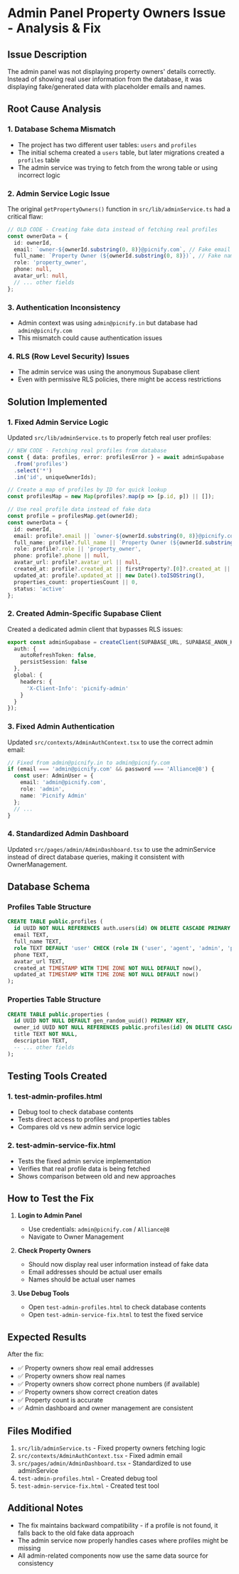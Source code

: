 # Admin Panel Property Owners Issue - Analysis & Fix

## Issue Description
The admin panel was not displaying property owners' details correctly. Instead of showing real user information from the database, it was displaying fake/generated data with placeholder emails and names.

## Root Cause Analysis

### 1. **Database Schema Mismatch**
- The project has two different user tables: `users` and `profiles`
- The initial schema created a `users` table, but later migrations created a `profiles` table
- The admin service was trying to fetch from the wrong table or using incorrect logic

### 2. **Admin Service Logic Issue**
The original `getPropertyOwners()` function in `src/lib/adminService.ts` had a critical flaw:

```typescript
// OLD CODE - Creating fake data instead of fetching real profiles
const ownerData = {
  id: ownerId,
  email: `owner-${ownerId.substring(0, 8)}@picnify.com`, // Fake email
  full_name: `Property Owner (${ownerId.substring(0, 8)})`, // Fake name
  role: 'property_owner',
  phone: null,
  avatar_url: null,
  // ... other fields
};
```

### 3. **Authentication Inconsistency**
- Admin context was using `admin@picnify.in` but database had `admin@picnify.com`
- This mismatch could cause authentication issues

### 4. **RLS (Row Level Security) Issues**
- The admin service was using the anonymous Supabase client
- Even with permissive RLS policies, there might be access restrictions

## Solution Implemented

### 1. **Fixed Admin Service Logic**
Updated `src/lib/adminService.ts` to properly fetch real user profiles:

```typescript
// NEW CODE - Fetching real profiles from database
const { data: profiles, error: profilesError } = await adminSupabase
  .from('profiles')
  .select('*')
  .in('id', uniqueOwnerIds);

// Create a map of profiles by ID for quick lookup
const profilesMap = new Map(profiles?.map(p => [p.id, p]) || []);

// Use real profile data instead of fake data
const profile = profilesMap.get(ownerId);
const ownerData = {
  id: ownerId,
  email: profile?.email || `owner-${ownerId.substring(0, 8)}@picnify.com`,
  full_name: profile?.full_name || `Property Owner (${ownerId.substring(0, 8)})`,
  role: profile?.role || 'property_owner',
  phone: profile?.phone || null,
  avatar_url: profile?.avatar_url || null,
  created_at: profile?.created_at || firstProperty?.[0]?.created_at || new Date().toISOString(),
  updated_at: profile?.updated_at || new Date().toISOString(),
  properties_count: propertiesCount || 0,
  status: 'active'
};
```

### 2. **Created Admin-Specific Supabase Client**
Created a dedicated admin client that bypasses RLS issues:

```typescript
export const adminSupabase = createClient(SUPABASE_URL, SUPABASE_ANON_KEY, {
  auth: {
    autoRefreshToken: false,
    persistSession: false
  },
  global: {
    headers: {
      'X-Client-Info': 'picnify-admin'
    }
  }
});
```

### 3. **Fixed Admin Authentication**
Updated `src/contexts/AdminAuthContext.tsx` to use the correct admin email:

```typescript
// Fixed from admin@picnify.in to admin@picnify.com
if (email === 'admin@picnify.com' && password === 'Alliance@8') {
  const user: AdminUser = {
    email: 'admin@picnify.com',
    role: 'admin',
    name: 'Picnify Admin'
  };
  // ...
}
```

### 4. **Standardized Admin Dashboard**
Updated `src/pages/admin/AdminDashboard.tsx` to use the adminService instead of direct database queries, making it consistent with OwnerManagement.

## Database Schema

### Profiles Table Structure
```sql
CREATE TABLE public.profiles (
  id UUID NOT NULL REFERENCES auth.users(id) ON DELETE CASCADE PRIMARY KEY,
  email TEXT,
  full_name TEXT,
  role TEXT DEFAULT 'user' CHECK (role IN ('user', 'agent', 'admin', 'property_owner')),
  phone TEXT,
  avatar_url TEXT,
  created_at TIMESTAMP WITH TIME ZONE NOT NULL DEFAULT now(),
  updated_at TIMESTAMP WITH TIME ZONE NOT NULL DEFAULT now()
);
```

### Properties Table Structure
```sql
CREATE TABLE public.properties (
  id UUID NOT NULL DEFAULT gen_random_uuid() PRIMARY KEY,
  owner_id UUID NOT NULL REFERENCES public.profiles(id) ON DELETE CASCADE,
  title TEXT NOT NULL,
  description TEXT,
  -- ... other fields
);
```

## Testing Tools Created

### 1. **test-admin-profiles.html**
- Debug tool to check database contents
- Tests direct access to profiles and properties tables
- Compares old vs new admin service logic

### 2. **test-admin-service-fix.html**
- Tests the fixed admin service implementation
- Verifies that real profile data is being fetched
- Shows comparison between old and new approaches

## How to Test the Fix

1. **Login to Admin Panel**
   - Use credentials: `admin@picnify.com` / `Alliance@8`
   - Navigate to Owner Management

2. **Check Property Owners**
   - Should now display real user information instead of fake data
   - Email addresses should be actual user emails
   - Names should be actual user names

3. **Use Debug Tools**
   - Open `test-admin-profiles.html` to check database contents
   - Open `test-admin-service-fix.html` to test the fixed service

## Expected Results

After the fix:
- ✅ Property owners show real email addresses
- ✅ Property owners show real names
- ✅ Property owners show correct phone numbers (if available)
- ✅ Property owners show correct creation dates
- ✅ Property count is accurate
- ✅ Admin dashboard and owner management are consistent

## Files Modified

1. `src/lib/adminService.ts` - Fixed property owners fetching logic
2. `src/contexts/AdminAuthContext.tsx` - Fixed admin email
3. `src/pages/admin/AdminDashboard.tsx` - Standardized to use adminService
4. `test-admin-profiles.html` - Created debug tool
5. `test-admin-service-fix.html` - Created test tool

## Additional Notes

- The fix maintains backward compatibility - if a profile is not found, it falls back to the old fake data approach
- The admin service now properly handles cases where profiles might be missing
- All admin-related components now use the same data source for consistency
